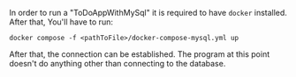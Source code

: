 In order to run a "ToDoAppWithMySql" it is required to have ```docker``` installed. After that, You'll have to run:

```
docker compose -f <pathToFile>/docker-compose-mysql.yml up
```

After that, the connection can be established. The program at this point doesn't do anything other than connecting to the database.

